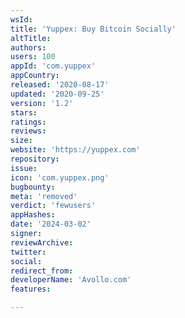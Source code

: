 ```yaml
---
wsId: 
title: 'Yuppex: Buy Bitcoin Socially'
altTitle: 
authors: 
users: 100
appId: 'com.yuppex'
appCountry: 
released: '2020-08-17'
updated: '2020-09-25'
version: '1.2'
stars: 
ratings: 
reviews: 
size: 
website: 'https://yuppex.com'
repository: 
issue: 
icon: 'com.yuppex.png'
bugbounty: 
meta: 'removed'
verdict: 'fewusers'
appHashes: 
date: '2024-03-02'
signer: 
reviewArchive: 
twitter: 
social: 
redirect_from: 
developerName: 'Avollo.com'
features: 

---
```


